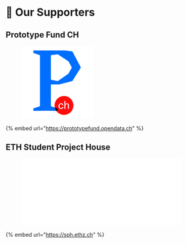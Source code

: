# 🤝 Our Supporters

## Prototype Fund CH

<figure><img src="../.gitbook/assets/cropped-Prototypefund_CH-logomark-2x-192x192.png" alt=""><figcaption></figcaption></figure>

{% embed url="https://prototypefund.opendata.ch" %}

## ETH Student Project House

<figure><img src="../.gitbook/assets/SPH-white_print_PixelBIG.png" alt=""><figcaption></figcaption></figure>

{% embed url="https://sph.ethz.ch" %}
